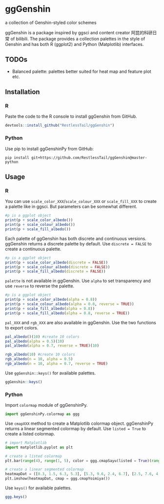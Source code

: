 # ggGenshin
a collection of Genshin-styled color schemes

ggGenshin is a package inspired by ggsci and content creator 阿昆的科研日常 of bilibili. The package provides a collection palettes in the style of Genshin and has both R (ggplot2) and Python (Matplotlib) interfaces.

## TODOs
+ Balanced palette: palettes better suited for heat map and feature plot etc.

## Installation
### R
Paste the code to the R console to install ggGenshin from GitHub.

```R
devtools::install_github("RestlessTail/ggGenshin")
```

### Python
Use pip to install ggGenshinPy from GitHub:

```shell
pip install git+https://github.com/RestlessTail/ggGenshin@master-python
```

## Usage
### R
You can use `scale_color_XXX`/`scale_colour_XXX` or `scale_fill_XXX` to create a palette like in ggsci. But parameters can be somewhat different.

```R
#p is a ggplot object
print(p + scale_color_albedo())
print(p + scale_colour_albedo())
print(p + scale_fill_albedo())
```

Each palette of ggGenshin has both discrete and continuous versions. ggGenshin returns a discrete palette by default. Use `discrete = FALSE` to create a continuous palette.

```R
#p is a ggplot object
print(p + scale_color_albedo(discrete = FALSE))
print(p + scale_colour_albedo(discrete = FALSE))
print(p + scale_fill_albedo(discrete = FALSE))
```

`palette` is not available in ggGenshin. Use `alpha` to set transparency and use `reverse` to reverse the palette.

```R
#p is a ggplot object
print(p + scale_color_albedo(alpha = 0.8))
print(p + scale_colour_albedo(alpha = 0.8, reverse = TRUE))
print(p + scale_fill_albedo(alpha = 0.8))
print(p + scale_fill_albedo(alpha = 0.8, reverse = TRUE))
```

`pal_XXX` and `rgb_XXX` are also available in ggGenshin. Use the two functions to export colors.

```R
pal_albedo()(10) #create 10 colors
pal_albedo(alpha = 0.5)(10)
pal_albedo(alpha = 0.7, reverse = TRUE)(10)

rgb_albedo(10) #create 10 colors
rgb_albedo(n = 10, alpha = 0.5)
rgb_albedo(n = 10, alpha = 0.7, reverse = TRUE)
```

Use `ggGenshin::keys()` for available palettes.

```R
ggGenshin::keys()
```

### Python
Import `colormap` module of ggGenshinPy.

```python
import ggGenshinPy.colormap as ggg
```

Use `cmapXXX` method to create a Matplotlib colormap object. ggGenshinPy returns a linear segmented colormap by default. Use `listed = True` to create a listed colormap.

```python
# import Matplotlib
import matplotlib.pyplot as plt

# create a listed colormap
plt.bar(range(4), range(1, 5), color = ggg.cmapSayu(listed = True)(range(4)))

# create a linear segmented colormap
heatmapDat = ([0.3, 1.5, 6.3, 5.3], [5.3, 9.6, 2.4, 6.7], [2.5, 7.6, 4.9, 4.3], [3.4, 9.0, 6.7, 0.6], [2.2, 5.3, 4.8, 9.8])
plt.imshow(heatmapDat, cmap = ggg.cmapYoimiya())
```

Use `keys()` for available palettes.

```R
ggg.keys()
```

